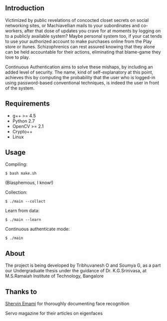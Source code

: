 ## Introduction

Victimized by public revelations of concocted closet secrets on social networking sites, or Machiavellian mails  to your subordinates and co-workers, after that dose of updates you crave for at moments by logging on to a publicly available system? Maybe personal system too, if your cat tends to use your authorized account to make purchases online from the Play store or itunes. Schizophrenics can rest assured knowing that they alone can be held accountable for their actions, eliminating that blame-game they love to play. 

Continuous Authentication aims to solve these mishaps, by including an added level of security. The name, kind of self-explanatory at this point, achieves this by computing the probability that the user who is logged-in using password-based conventional techniques, is indeed the user in front of the system.

## Requirements

* g++ >= 4.5
* Python 2.7
* OpenCV >= 2.1
* Crypto++
* Linux

## Usage

Compiling:

	$ bash make.sh
(Blasphemous, I know!)

Collection:

`$ ./main --collect`

Learn from data:

`$ ./main --learn`

Continuous authenticate mode:

`$ ./main`

## About

The project is being developed by Tribhuvanesh O and Soumya G, as a part our Undergraduate thesis under the guidance of Dr. K.G.Srinivasa, at M.S.Ramaiah Institute of Technology, Bangalore

## Thanks to

[Shervin Emami](http://www.shervinemami.co.cc/) for thoroughly documenting face recognition

Servo magazine for their articles on eigenfaces
